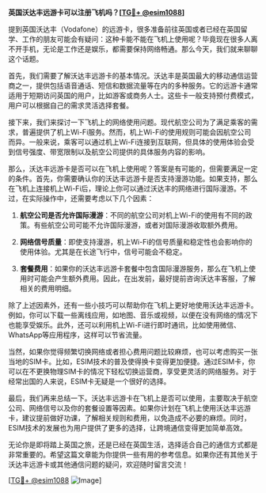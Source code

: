 **英国沃达丰远游卡可以注册飞机吗？[[TG💪+ @esim1088](https://t.me/s/esim1088)]**

提到英国沃达丰（Vodafone）的远游卡，很多准备前往英国或者已经在英国留学、工作的朋友可能会有疑问：这种卡能不能在飞机上使用呢？毕竟现在很多人离不开手机，无论是工作还是娱乐，都需要保持网络畅通。那么今天，我们就来聊聊这个话题。

首先，我们需要了解沃达丰远游卡的基本情况。沃达丰是英国最大的移动通信运营商之一，提供包括语音通话、短信和数据流量等在内的多种服务。它的远游卡通常适用于短期访问英国的用户，比如游客或商务人士。这些卡一般支持预付费模式，用户可以根据自己的需求灵活选择套餐。

接下来，我们来探讨一下飞机上的网络使用问题。现代航空公司为了满足乘客的需求，普遍提供了机上Wi-Fi服务。然而，机上Wi-Fi的使用规则可能会因航空公司而异。一般来说，乘客可以通过机上Wi-Fi连接到互联网，但具体的使用体验会受到信号强度、带宽限制以及航空公司提供的具体服务内容的影响。

那么，沃达丰远游卡是否可以在飞机上使用呢？答案是有可能的，但需要满足一定的条件。首先，你需要确认你的沃达丰远游卡是否支持漫游功能。如果支持，那么在飞机上连接机上Wi-Fi后，理论上你可以通过沃达丰的网络进行国际漫游。不过，在实际操作中，还需要考虑以下几个因素：

1. **航空公司是否允许国际漫游**：不同的航空公司对机上Wi-Fi的使用有不同的政策。有些航空公司可能不允许国际漫游，或者对国际漫游收取额外费用。
   
2. **网络信号质量**：即使支持漫游，机上Wi-Fi的信号质量和稳定性也会影响你的使用体验。尤其是在长途飞行中，信号可能会不稳定。

3. **套餐费用**：如果你的沃达丰远游卡套餐中包含国际漫游服务，那么在飞机上使用时可能会产生额外费用。因此，在出发前，最好提前咨询沃达丰客服，了解相关的费用明细。

除了上述因素外，还有一些小技巧可以帮助你在飞机上更好地使用沃达丰远游卡。例如，你可以下载一些离线应用，如地图、音乐或视频，以便在没有网络的情况下也能享受娱乐。此外，还可以利用机上Wi-Fi进行即时通讯，比如使用微信、WhatsApp等应用程序，这样可以节省流量。

当然，如果你觉得频繁切换网络或者担心费用问题比较麻烦，也可以考虑购买一张当地的SIM卡。比如，ESIM技术的普及使得换卡变得更加便捷。通过ESIM卡，你可以在不更换物理SIM卡的情况下轻松切换运营商，享受更灵活的网络服务。对于经常出国的人来说，ESIM卡无疑是一个很好的选择。

最后，我们再来总结一下。沃达丰远游卡在飞机上是否可以使用，主要取决于航空公司、网络信号以及你的套餐设置等因素。如果你计划在飞机上使用沃达丰远游卡，建议提前做好功课，了解相关规则和费用，以免造成不必要的麻烦。同时，ESIM技术的发展也为用户提供了更多的选择，让跨境通信变得更加简单高效。

无论你是即将踏上英国之旅，还是已经在英国生活，选择适合自己的通信方式都是非常重要的。希望这篇文章能为你提供一些有用的参考信息。如果你还有其他关于沃达丰远游卡或其他通信问题的疑问，欢迎随时留言交流！

[[TG💪+ @esim1088](https://t.me/s/esim1088) ![Image](https://i.postimg.cc/4NQfJmqS/Snipaste-2025-05-13-00-14-12.png)]